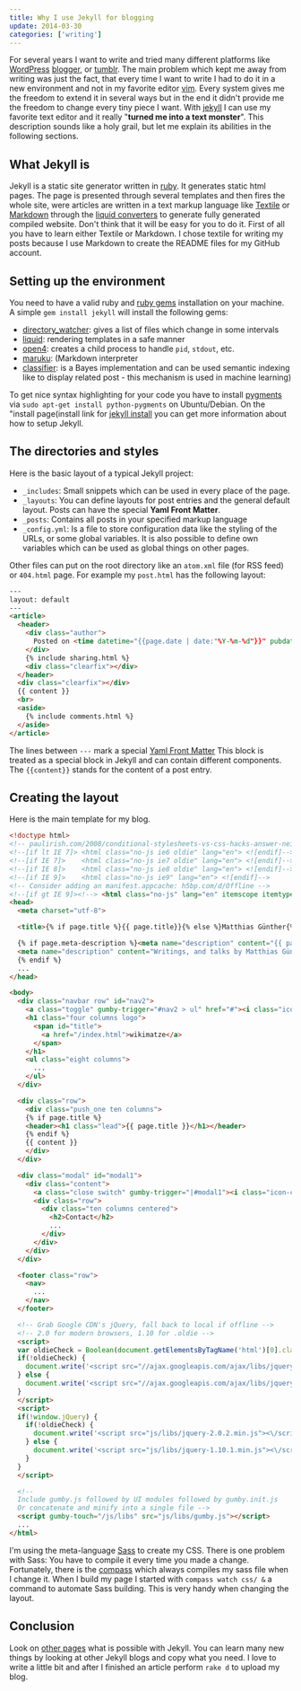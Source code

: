 ```yaml
---
title: Why I use Jekyll for blogging
update: 2014-03-30
categories: ['writing']
---
```


For several years I want to write and tried many different platforms like [WordPress](http://wordpress.org/)
[blogger](http://www.blogger.com), or [tumblr](http://www.tumblr.com/). The main problem which kept me away from writing
was just the fact, that every time I want to write I had to do it in a new environment and not in my favorite
editor [vim](http://www.vim.org/). Every system gives me the freedom to extend it in several ways but in the end it
didn't provide me the freedom to change every tiny piece I want.  With [jekyll](http://jekyllrb.com/) I can use my
favorite text editor and it really "**turned me into a text monster**". This description sounds like a holy grail, but
let me explain its abilities in the following sections.


## What Jekyll is

Jekyll is a static site generator written in [ruby](http://www.ruby-lang.org/en/). It generates static html pages. The
page is presented through several templates and then fires the whole site, were articles are written in a text markup
language like [Textile](http://redcloth.org/textile) or [Markdown](http://daringfireball.net/projects/markdown/) through
the [liquid converters](http://www.liquidmarkup.org/) to generate fully generated compiled website. Don't think that it
will be easy for you to do it. First of all you have to learn either Textile or Markdown. I chose textile for
writing my posts because I use Markdown to create the README files for my GitHub account.


## Setting up the environment

You need to have a valid ruby and [ruby gems](http://rubygems.org/) installation on your machine. A simple `gem install jekyll` will install the following gems:


- [directory\_watcher](https://github.com/TwP/directory_watcher): gives a list of files which change in some intervals
- [liquid](https://github.com/Shopify/liquid): rendering templates in a safe manner
- [open4](https://github.com/ahoward/open4): creates a child process to handle `pid`, `stdout`, etc.
- [maruku](): (Markdown interpreter
- [classifier](http://rubygems.org/gems/classifier): is a Bayes implementation and can be used semantic indexing like to
  display related post - this mechanism is used in machine learning)


To get nice syntax highlighting for your code you have to install [pygments](http://pygments.org/) via
`sudo apt-get install python-pygments` on Ubuntu/Debian. On the "install page(install link for
[jekyll install](https://github.com/mojombo/jekyll/wiki/install) you can get more information about how to setup Jekyll.


## The directories and styles

Here is the basic layout of a typical Jekyll project:


- `_includes`: Small snippets which can be used in every place of the page.
- `_layouts`: You can define layouts for post entries and the general default layout. Posts can have the special **Yaml
  Front Matter**.
- `_posts`: Contains all posts in your specified markup language
- `_config.yml`: Is a file to store configuration data like the styling of the URLs, or some global variables. It is
  also possible to define own variables which can be used as global things on other pages.


Other files can put on the root directory like an `atom.xml` file (for RSS feed) or `404.html` page. For example my
`post.html` has the following layout:


```html
---
layout: default
---
<article>
  <header>
    <div class="author">
      Posted on <time datetime="{{page.date | date:"%Y-%m-%d"}}" pubdate>{{page.date | date:"%Y-%m-%d"}}</time>
    </div>
    {% include sharing.html %}
    <div class="clearfix"></div>
  </header>
  <div class="clearfix"></div>
  {{ content }}
  <br>
  <aside>
    {% include comments.html %}
  </aside>
</article>
```


The lines between `---` mark a special [Yaml Front Matter](http://jekyllrb.com/docs/frontmatter/)
This block is treated as a special block in Jekyll and can contain different components. The `{{content}}` stands for
the content of a post entry.


## Creating the layout

Here is the main template for my blog.


```html
<!doctype html>
<!-- paulirish.com/2008/conditional-stylesheets-vs-css-hacks-answer-neither/ -->
<!--[if lt IE 7]> <html class="no-js ie6 oldie" lang="en"> <![endif]-->
<!--[if IE 7]>    <html class="no-js ie7 oldie" lang="en"> <![endif]-->
<!--[if IE 8]>    <html class="no-js ie8 oldie" lang="en"> <![endif]-->
<!--[if IE 9]>    <html class="no-js ie9" lang="en"> <![endif]-->
<!-- Consider adding an manifest.appcache: h5bp.com/d/Offline -->
<!--[if gt IE 9]><!--> <html class="no-js" lang="en" itemscope itemtype="http://schema.org/Product"> <!--<![endif]-->
<head>
  <meta charset="utf-8">

  <title>{% if page.title %}{{ page.title}}{% else %}Matthias Günther{% endif %}</title>

  {% if page.meta-description %}<meta name="description" content="{{ page.meta-description }}"> {% else %}
  <meta name="description" content="Writings, and talks by Matthias Günther. Günther works at MyHammer, loves painting Warhammer figures, and enjoys making cakes.">
  {% endif %}
  ...
</head>

<body>
  <div class="navbar row" id="nav2">
    <a class="toggle" gumby-trigger="#nav2 > ul" href="#"><i class="icon-menu"></i></a>
    <h1 class="four columns logo">
      <span id="title">
        <a href="/index.html">wikimatze</a>
      </span>
    </h1>
    <ul class="eight columns">
      ...
    </ul>
  </div>

  <div class="row">
    <div class="push_one ten columns">
    {% if page.title %}
    <header><h1 class="lead">{{ page.title }}</h1></header>
    {% endif %}
    {{ content }}
    </div>
  </div>

  <div class="modal" id="modal1">
    <div class="content">
      <a class="close switch" gumby-trigger="|#modal1"><i class="icon-cancel" /></i></a>
      <div class="row">
        <div class="ten columns centered">
          <h2>Contact</h2>
          ...
        </div>
      </div>
    </div>
  </div>

  <footer class="row">
    <nav>
      ...
    </nav>
  </footer>

  <!-- Grab Google CDN's jQuery, fall back to local if offline -->
  <!-- 2.0 for modern browsers, 1.10 for .oldie -->
  <script>
  var oldieCheck = Boolean(document.getElementsByTagName('html')[0].className.match(/\soldie\s/g));
  if(!oldieCheck) {
    document.write('<script src="//ajax.googleapis.com/ajax/libs/jquery/2.0.2/jquery.min.js"><\/script>');
  } else {
    document.write('<script src="//ajax.googleapis.com/ajax/libs/jquery/1.10.1/jquery.min.js"><\/script>');
  }
  </script>
  <script>
  if(!window.jQuery) {
    if(!oldieCheck) {
      document.write('<script src="js/libs/jquery-2.0.2.min.js"><\/script>');
    } else {
      document.write('<script src="js/libs/jquery-1.10.1.min.js"><\/script>');
    }
  }
  </script>

  <!--
  Include gumby.js followed by UI modules followed by gumby.init.js
  Or concatenate and minify into a single file -->
  <script gumby-touch="/js/libs" src="js/libs/gumby.js"></script>
  ...
</html>
```


I'm using the meta-language [Sass](http://sass-lang.com/) to create my CSS. There is one problem with Sass: You have to
compile it every time you made a change. Fortunately, there is the [compass](http://compass-style.org/) which always
compiles my sass file when I change it. When I build my page I started with `compass watch css/ &` a command to automate
Sass building. This is very handy when changing the layout.


## Conclusion

Look on [other pages](https://github.com/mojombo/jekyll/wiki/Sites) what is possible with Jekyll. You can learn
many new things by looking at other Jekyll blogs and copy what you need. I love to write a little bit and after I
finished an article perform `rake d` to upload my blog.

